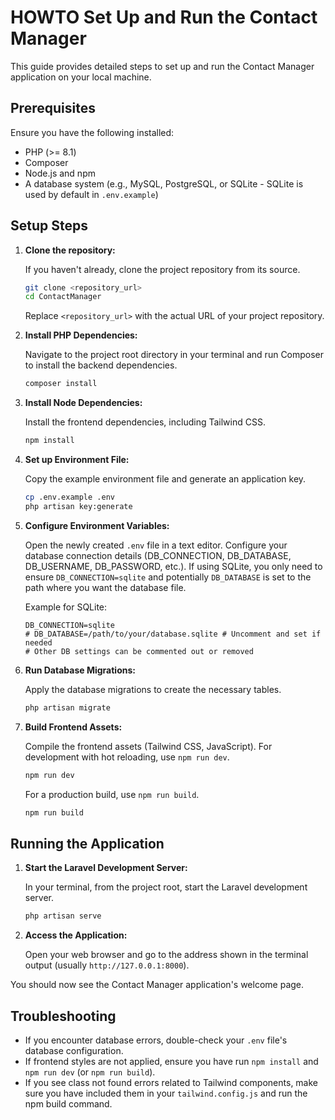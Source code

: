 # HOWTO Set Up and Run the Contact Manager

This guide provides detailed steps to set up and run the Contact Manager application on your local machine.

## Prerequisites

Ensure you have the following installed:

- PHP (>= 8.1)
- Composer
- Node.js and npm
- A database system (e.g., MySQL, PostgreSQL, or SQLite - SQLite is used by default in `.env.example`)

## Setup Steps

1.  **Clone the repository:**

    If you haven't already, clone the project repository from its source.

    ```bash
    git clone <repository_url>
    cd ContactManager
    ```
    Replace `<repository_url>` with the actual URL of your project repository.

2.  **Install PHP Dependencies:**

    Navigate to the project root directory in your terminal and run Composer to install the backend dependencies.

    ```bash
    composer install
    ```

3.  **Install Node Dependencies:**

    Install the frontend dependencies, including Tailwind CSS.

    ```bash
    npm install
    ```

4.  **Set up Environment File:**

    Copy the example environment file and generate an application key.

    ```bash
    cp .env.example .env
    php artisan key:generate
    ```

5.  **Configure Environment Variables:**

    Open the newly created `.env` file in a text editor. Configure your database connection details (DB_CONNECTION, DB_DATABASE, DB_USERNAME, DB_PASSWORD, etc.). If using SQLite, you only need to ensure `DB_CONNECTION=sqlite` and potentially `DB_DATABASE` is set to the path where you want the database file.

    Example for SQLite:

    ```dotenv
    DB_CONNECTION=sqlite
    # DB_DATABASE=/path/to/your/database.sqlite # Uncomment and set if needed
    # Other DB settings can be commented out or removed
    ```

6.  **Run Database Migrations:**

    Apply the database migrations to create the necessary tables.

    ```bash
    php artisan migrate
    ```

7.  **Build Frontend Assets:**

    Compile the frontend assets (Tailwind CSS, JavaScript). For development with hot reloading, use `npm run dev`.

    ```bash
    npm run dev
    ```
    For a production build, use `npm run build`.

    ```bash
    npm run build
    ```

## Running the Application

1.  **Start the Laravel Development Server:**

    In your terminal, from the project root, start the Laravel development server.

    ```bash
    php artisan serve
    ```

2.  **Access the Application:**

    Open your web browser and go to the address shown in the terminal output (usually `http://127.0.0.1:8000`).

You should now see the Contact Manager application's welcome page.

## Troubleshooting

- If you encounter database errors, double-check your `.env` file's database configuration.
- If frontend styles are not applied, ensure you have run `npm install` and `npm run dev` (or `npm run build`).
- If you see class not found errors related to Tailwind components, make sure you have included them in your `tailwind.config.js` and run the npm build command.